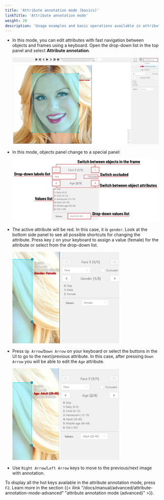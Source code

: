 ```yaml
---
title: 'Attribute annotation mode (basics)'
linkTitle: 'Attribute annotation mode'
weight: 20
description: 'Usage examples and basic operations available in attribute annotation mode.'
---
```

- In this mode, you can edit attributes with fast navigation between objects and frames using a keyboard.
  Open the drop-down list in the top panel and select **Attribute annotation**.

  ![](/images/image023_affectnet.jpg)

- In this mode, objects panel change to a special panel:

  ![](/images/image026.jpg)

- The active attribute will be red. In this case, it is `gender`. Look at the bottom side panel to see all possible
  shortcuts for changing the attribute. Press key `2` on your keyboard to assign a value (female) for the attribute
  or select from the drop-down list.

  ![](/images/image024_affectnet.jpg)

- Press `Up Arrow`/`Down Arrow` on your keyboard or select the buttons in the UI to go to the next/previous
  attribute. In this case, after pressing `Down Arrow` you will be able to edit the `Age` attribute.

  ![](/images/image025_affectnet.jpg)

- Use `Right Arrow`/`Left Arrow` keys to move to the previous/next image with annotation.

To display all the hot keys available in the attribute annotation mode, press `F2`.
Learn more in the section
{{< ilink "/docs/manual/advanced/attribute-annotation-mode-advanced" "attribute annotation mode (advanced)" >}}.
